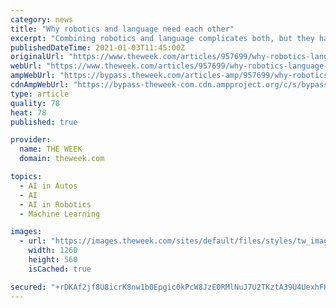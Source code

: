 ```yaml
---
category: news
title: "Why robotics and language need each other"
excerpt: "Combining robotics and language complicates both, but they have the potential to bolster each other"
publishedDateTime: 2021-01-03T11:45:00Z
originalUrl: "https://www.theweek.com/articles/957699/why-robotics-language-need-each-other"
webUrl: "https://www.theweek.com/articles/957699/why-robotics-language-need-each-other"
ampWebUrl: "https://bypass.theweek.com/articles-amp/957699/why-robotics-language-need-each-other"
cdnAmpWebUrl: "https://bypass-theweek-com.cdn.ampproject.org/c/s/bypass.theweek.com/articles-amp/957699/why-robotics-language-need-each-other"
type: article
quality: 78
heat: 78
published: true

provider:
  name: THE WEEK
  domain: theweek.com

topics:
  - AI in Autos
  - AI
  - AI in Robotics
  - Machine Learning

images:
  - url: "https://images.theweek.com/sites/default/files/styles/tw_image_9_4/public/istock-1127591787.jpg?itok=tVPxJFyv"
    width: 1260
    height: 560
    isCached: true

secured: "+rDKAf2jf8U8icrK8nw1b0Epgic0kPcW8JzE0RMlNuJ7U2TKztA39U4UexhFHu5D8e1goXHTLNfLvzTQ0KnfFjGDYWJRmZxGdpH0EzJ6YiYgFPQ6JiQ4OykeUxYbRyvgHnC9TVmMxrLZ1TuOKXphWCDbHWqSWm4fnmVm/7LenyP50OB9KVNhWiOuphYcJxFE85MhCB5nbbtvGMgBzfGrip4Ytvs/J9oo0Fc3m9sK/eYVBhicaccwRBiRonvbMyootmbBlBX319EOprMM92lybcKkIhPFq+tUipxjICOb/FdBrDwcqOCUyms9XkahTcAnevDO+ZILnPRpWkkOoH7/330JcXjNHEs/BgJEptVKnRU=;exyWb9+k4PT3bcXaVcVSlA=="
---
```


